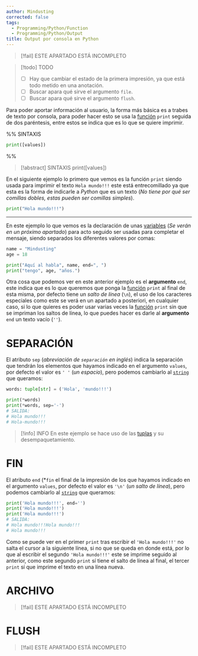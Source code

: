 ```yaml
---
author: Mindusting
corrected: false
tags:
  - Programming/Python/Function
  - Programming/Python/Output
title: Output por consola en Python
---
```


> [!fail] ESTE APARTADO ESTÁ INCOMPLETO

> [!todo] TODO
> - [ ] Hay que cambiar el estado de la primera impresión, ya que está todo metido en una anotación.
> - [ ] Buscar apara qué sirve el argumento `file`.
> - [ ] Buscar apara qué sirve el argumento `flush`.

Para poder aportar información al usuario, la forma más básica es a trabes de texto por consola, para poder hacer esto se usa la [función](py_function.md) `print` seguida de dos paréntesis, entre estos se indica que es lo que se quiere imprimir.

%%
SINTAXIS

```py
print([values])
```
%%

> [!abstract] SINTAXIS
> <span class="function-color">print</span>(<span class="italic grey">[values]</span>)

En el siguiente ejemplo lo primero que vemos es la función `print`  siendo usada para imprimir el texto `Hola mundo!!!` este está entrecomillado ya que esta es la forma de indicarle a *Python* que es un texto (*No tiene por qué ser comillas dobles, estas pueden ser comillas simples*).
```py
print("Hola mundo!!!")
```
---



En este ejemplo lo que vemos es la declaración de unas [variables](py_variable.md) (*Se verán en un próximo apartado*) para acto seguido ser usadas para completar el mensaje, siendo separados los diferentes valores por comas:

```py
name = "Mindusting"
age = 18

print("Aquí al habla", name, end=", ")
print("tengo", age, "años.")
```
Otra cosa que podemos ver en este anterior ejemplo es el **argumento** `end`, este indica que es lo que queremos que ponga la [función](py_function.md) `print` al final de esta misma, por defecto tiene un *salto de línea* (`\n`), el uso de los caracteres especiales como este se verá en un apartado a posteriori, en cualquier caso, si lo que quieres es poder usar varias veces la [función](py_function.md) `print` sin que se impriman los saltos de línea, lo que puedes hacer es darle al **argumento** `end` un texto vacío (`''`).

# SEPARACIÓN

El atributo `sep` (*abreviación de `separación` en inglés*) indica la separación que tendrán los elementos que hayamos indicado en el argumento `values`, por defecto el valor es `' '` (*un espacio*), pero podemos cambiarlo al [`string`](variables/py_str.md) que queramos:

```py
words: tuple[str] = ('Hola', 'mundo!!!')

print(*words)
print(*words, sep='-')
# SALIDA:
# Hola mundo!!!
# Hola-mundo!!!
```

> [!info] INFO
> En este ejemplo se hace uso de las [tuplas](collections/Collections_tuple.md) y su desempaquetamiento.

# FIN

El atributo `end` (*`fin` e[](collections/Collections_tuple.md)l final de la impresión de los  que hayamos indicado en el argumento `values`, por defecto el valor es `'\n'` (*un salto de línea*), pero podemos cambiarlo al [`string`](variables/py_str.md) que queramos:

```py
print('Hola mundo!!!', end='')
print('Hola mundo!!!')
print('Hola mundo!!!')
# SALIDA:
# Hola mundo!!!Hola mundo!!!
# Hola mundo!!!
```

Como se puede ver en el primer `print` tras escribir el `'Hola mundo!!!'` no salta el cursor a la siguiente línea, si no que se queda en donde está, por lo que al escribir el segundo `'Hola mundo!!!'` este se imprime seguido al anterior, como este segundo `print` sí tiene el salto de línea al final, el tercer `print` sí que imprime el texto en una línea nueva.

# ARCHIVO

> [!fail] ESTE APARTADO ESTÁ INCOMPLETO

# FLUSH

> [!fail] ESTE APARTADO ESTÁ INCOMPLETO
